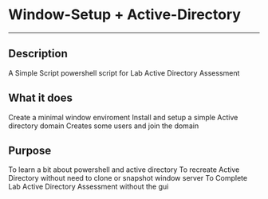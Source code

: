 ﻿# Window-Setup + Active-Directory
 
---
## Description
A Simple Script powershell script for 
Lab Active Directory Assessment

## What it does 
Create a minimal window enviroment 
Install and setup a simple Active directory domain
Creates some users and join the domain

## Purpose 
To learn a bit about powershell and active directory
To recreate Active Directory without need to clone or snapshot window server
To Complete Lab Active Directory Assessment without the gui
